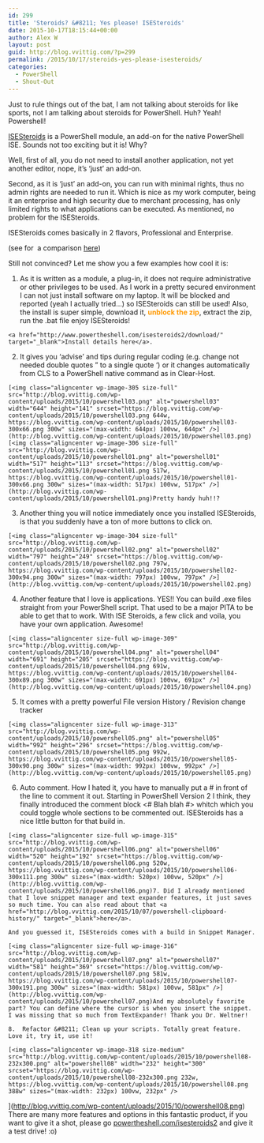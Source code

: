 ```yaml
---
id: 299
title: 'Steroids? &#8211; Yes please! ISESteroids'
date: 2015-10-17T18:15:44+00:00
author: Alex W
layout: post
guid: http://blog.vvittig.com/?p=299
permalink: /2015/10/17/steroids-yes-please-isesteroids/
categories:
  - PowerShell
  - Shout-Out
---
```

Just to rule things out of the bat, I am not talking about steroids for like sports, not I am talking about steroids for PowerShell. Huh? Yeah! Powershell!
  
<a href="http://www.powertheshell.com/isesteroids/" target="_blank">ISESteroids</a> is a PowerShell module, an add-on for the native PowerShell ISE. Sounds not too exciting but it is! Why?
  
Well, first of all, you do not need to install another application, not yet another editor, nope, it&#8217;s &#8216;just&#8217; an add-on.
  
Second, as it is &#8216;just&#8217; an add-on, you can run with minimal rights, thus no admin rights are needed to run it. Which is nice as my work computer, being it an enterprise and high security due to merchant processing, has only limited rights to what applications can be executed. As mentioned, no problem for the ISESteroids.

ISESteroids comes basically in 2 flavors, Professional and Enterprise.
  
(see for  a comparison <a href="http://www.powertheshell.com/isesteroids2/ordering-isesteroids/" target="_blank">here</a>)

Still not convinced? Let me show you a few examples how cool it is:

  1. As it is written as a module, a plug-in, it does not require administrative or other privileges to be used. As I work in a pretty secured environment I can not just install software on my laptop. It will be blocked and reported (yeah I actually tried&#8230;) so ISESteroids can still be used! Also, the install is super simple, download it, <span style="color: #ff9900;"><strong>unblock the zip</strong></span>, extract the zip, run the .bat file enjoy ISESteroids!
  
    <a href="http://www.powertheshell.com/isesteroids2/download/" target="_blank">Install details here</a>.
  2. It gives you &#8216;advise&#8217; and tips during regular coding (e.g. change not needed double quotes &#8221; to a single quote &#8216;) or it changes automatically from CLS to a PowerShell native command as in Clear-Host.
  
    [<img class="aligncenter wp-image-305 size-full" src="http://blog.vvittig.com/wp-content/uploads/2015/10/powershell03.png" alt="powershell03" width="644" height="141" srcset="https://blog.vvittig.com/wp-content/uploads/2015/10/powershell03.png 644w, https://blog.vvittig.com/wp-content/uploads/2015/10/powershell03-300x66.png 300w" sizes="(max-width: 644px) 100vw, 644px" />](http://blog.vvittig.com/wp-content/uploads/2015/10/powershell03.png) [<img class="aligncenter wp-image-306 size-full" src="http://blog.vvittig.com/wp-content/uploads/2015/10/powershell01.png" alt="powershell01" width="517" height="113" srcset="https://blog.vvittig.com/wp-content/uploads/2015/10/powershell01.png 517w, https://blog.vvittig.com/wp-content/uploads/2015/10/powershell01-300x66.png 300w" sizes="(max-width: 517px) 100vw, 517px" />](http://blog.vvittig.com/wp-content/uploads/2015/10/powershell01.png)Pretty handy huh!!?
  3. Another thing you will notice immediately once you installed ISESteroids, is that you suddenly have a ton of more buttons to click on.
  
    [<img class="aligncenter wp-image-304 size-full" src="http://blog.vvittig.com/wp-content/uploads/2015/10/powershell02.png" alt="powershell02" width="797" height="249" srcset="https://blog.vvittig.com/wp-content/uploads/2015/10/powershell02.png 797w, https://blog.vvittig.com/wp-content/uploads/2015/10/powershell02-300x94.png 300w" sizes="(max-width: 797px) 100vw, 797px" />](http://blog.vvittig.com/wp-content/uploads/2015/10/powershell02.png)
  4. Another feature that I love is applications. YES!! You can build .exe files straight from your PowerShell script. That used to be a major PITA to be able to get that to work. With ISE Steroids, a few click and voila, you have your own application. Awesome!
  
    [<img class="aligncenter size-full wp-image-309" src="http://blog.vvittig.com/wp-content/uploads/2015/10/powershell04.png" alt="powershell04" width="691" height="205" srcset="https://blog.vvittig.com/wp-content/uploads/2015/10/powershell04.png 691w, https://blog.vvittig.com/wp-content/uploads/2015/10/powershell04-300x89.png 300w" sizes="(max-width: 691px) 100vw, 691px" />](http://blog.vvittig.com/wp-content/uploads/2015/10/powershell04.png)
  5. It comes with a pretty powerful File version History / Revision change tracker
  
    [<img class="aligncenter size-full wp-image-313" src="http://blog.vvittig.com/wp-content/uploads/2015/10/powershell05.png" alt="powershell05" width="992" height="296" srcset="https://blog.vvittig.com/wp-content/uploads/2015/10/powershell05.png 992w, https://blog.vvittig.com/wp-content/uploads/2015/10/powershell05-300x90.png 300w" sizes="(max-width: 992px) 100vw, 992px" />](http://blog.vvittig.com/wp-content/uploads/2015/10/powershell05.png)
  6. Auto comment. How I hated it, you have to manually put a # in front of the line to comment it out. Starting in PowerShell Version 2 I think, they finally introduced the comment block <# Blah blah #> whitch which you could toggle whole sections to be commented out. ISESteroids has a nice little button for that build in.
  
    [<img class="aligncenter size-full wp-image-315" src="http://blog.vvittig.com/wp-content/uploads/2015/10/powershell06.png" alt="powershell06" width="520" height="192" srcset="https://blog.vvittig.com/wp-content/uploads/2015/10/powershell06.png 520w, https://blog.vvittig.com/wp-content/uploads/2015/10/powershell06-300x111.png 300w" sizes="(max-width: 520px) 100vw, 520px" />](http://blog.vvittig.com/wp-content/uploads/2015/10/powershell06.png)7. Did I already mentioned that I love snippet manager and text expander features, it just saves so much time. You can also read about that <a href="http://blog.vvittig.com/2015/10/07/powershell-clipboard-history/" target="_blank">here</a>.
  
    And you guessed it, ISESteroids comes with a build in Snippet Manager.
  
    [<img class="aligncenter size-full wp-image-316" src="http://blog.vvittig.com/wp-content/uploads/2015/10/powershell07.png" alt="powershell07" width="581" height="369" srcset="https://blog.vvittig.com/wp-content/uploads/2015/10/powershell07.png 581w, https://blog.vvittig.com/wp-content/uploads/2015/10/powershell07-300x191.png 300w" sizes="(max-width: 581px) 100vw, 581px" />](http://blog.vvittig.com/wp-content/uploads/2015/10/powershell07.png)And my absolutely favorite part? You can define where the cursor is when you insert the snippet. I was missing that so much from TextExpander! Thank you Dr. Weltner!
  
    8.  Refactor &#8211; Clean up your scripts. Totally great feature. Love it, try it, use it!
  
    [<img class="aligncenter wp-image-318 size-medium" src="http://blog.vvittig.com/wp-content/uploads/2015/10/powershell08-232x300.png" alt="powershell08" width="232" height="300" srcset="https://blog.vvittig.com/wp-content/uploads/2015/10/powershell08-232x300.png 232w, https://blog.vvittig.com/wp-content/uploads/2015/10/powershell08.png 388w" sizes="(max-width: 232px) 100vw, 232px" />
  
](http://blog.vvittig.com/wp-content/uploads/2015/10/powershell08.png) There are many more features and options in this fantastic product, if you want to give it a shot, please go <a href="http://www.powertheshell.com/isesteroids2/" target="_blank">powertheshell.com/isesteroids2</a> and give it a test drive! :o)

&nbsp;

&nbsp;